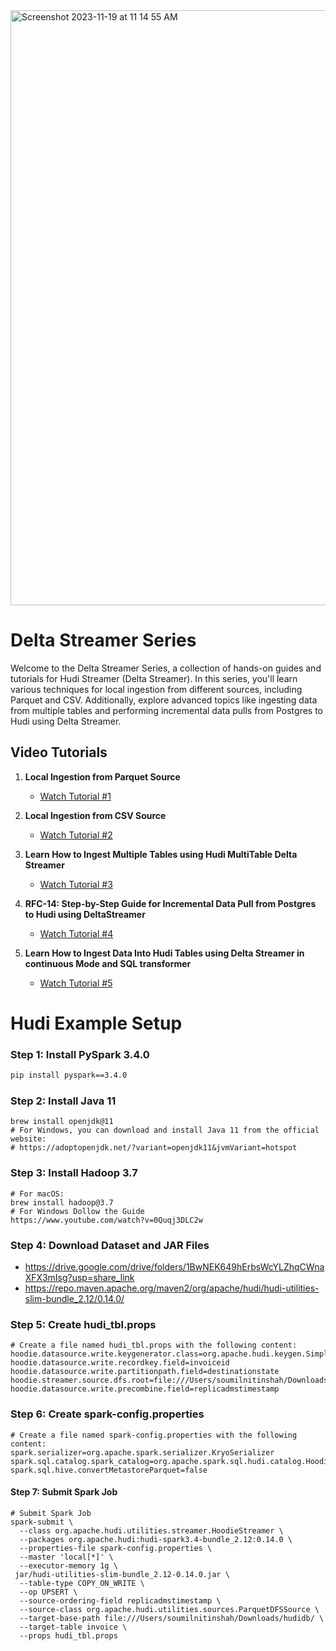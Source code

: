 

<img width="952" alt="Screenshot 2023-11-19 at 11 14 55 AM" src="https://github.com/soumilshah1995/apache-hudi-delta-streamer-labs/assets/39345855/80dfe3d2-a11b-4d47-8c67-6f05c5259a54">

# Delta Streamer Series

Welcome to the Delta Streamer Series, a collection of hands-on guides and tutorials for Hudi Streamer (Delta Streamer). In this series, you'll learn various techniques for local ingestion from different sources, including Parquet and CSV. Additionally, explore advanced topics like ingesting data from multiple tables and performing incremental data pulls from Postgres to Hudi using Delta Streamer.

## Video Tutorials

1. **Local Ingestion from Parquet Source**
    - [Watch Tutorial #1](https://www.youtube.com/watch?v=s42-mGktIpg&list=PLL2hlSFBmWwz2lp7K8dMk8hWV1p_SNeBQ&index=1&t=1s&pp=gAQBiAQB)

2. **Local Ingestion from CSV Source**
    - [Watch Tutorial #2](https://www.youtube.com/watch?v=z1NAmGGHbHU&list=PLL2hlSFBmWwz2lp7K8dMk8hWV1p_SNeBQ&index=2)

3. **Learn How to Ingest Multiple Tables using Hudi MultiTable Delta Streamer**
    - [Watch Tutorial #3](https://www.youtube.com/watch?v=mfGb38TQmDY&list=PLL2hlSFBmWwz2lp7K8dMk8hWV1p_SNeBQ&index=3)

4. **RFC-14: Step-by-Step Guide for Incremental Data Pull from Postgres to Hudi using DeltaStreamer**
    - [Watch Tutorial #4](https://www.youtube.com/watch?v=kqQ0SVwfBig&list=PLL2hlSFBmWwz2lp7K8dMk8hWV1p_SNeBQ&index=4)

5. **Learn How to Ingest Data Into Hudi Tables using Delta Streamer in continuous Mode and SQL transformer**
    - [Watch Tutorial #5](<>) <!-- Replace with the actual link when available -->


# Hudi Example Setup

### Step 1: Install PySpark 3.4.0

```bash
pip install pyspark==3.4.0
```

### Step 2: Install Java 11

```
brew install openjdk@11
# For Windows, you can download and install Java 11 from the official website:
# https://adoptopenjdk.net/?variant=openjdk11&jvmVariant=hotspot
```

### Step 3: Install Hadoop 3.7
```
# For macOS:
brew install hadoop@3.7
# For Windows Dollow the Guide
https://www.youtube.com/watch?v=0Quqj3DLC2w
```

### Step 4: Download Dataset and JAR Files
* https://drive.google.com/drive/folders/1BwNEK649hErbsWcYLZhqCWnaXFX3mIsg?usp=share_link
* https://repo.maven.apache.org/maven2/org/apache/hudi/hudi-utilities-slim-bundle_2.12/0.14.0/

### Step 5: Create hudi_tbl.props
```
# Create a file named hudi_tbl.props with the following content:
hoodie.datasource.write.keygenerator.class=org.apache.hudi.keygen.SimpleKeyGenerator
hoodie.datasource.write.recordkey.field=invoiceid
hoodie.datasource.write.partitionpath.field=destinationstate
hoodie.streamer.source.dfs.root=file:///Users/soumilnitinshah/Downloads/sampledata/
hoodie.datasource.write.precombine.field=replicadmstimestamp
```

### Step 6: Create spark-config.properties
```
# Create a file named spark-config.properties with the following content:
spark.serializer=org.apache.spark.serializer.KryoSerializer
spark.sql.catalog.spark_catalog=org.apache.spark.sql.hudi.catalog.HoodieCatalog
spark.sql.hive.convertMetastoreParquet=false
```

#### Step 7: Submit Spark Job
```
# Submit Spark Job
spark-submit \
  --class org.apache.hudi.utilities.streamer.HoodieStreamer \
  --packages org.apache.hudi:hudi-spark3.4-bundle_2.12:0.14.0 \
  --properties-file spark-config.properties \
  --master 'local[*]' \
  --executor-memory 1g \
 jar/hudi-utilities-slim-bundle_2.12-0.14.0.jar \
  --table-type COPY_ON_WRITE \
  --op UPSERT \
  --source-ordering-field replicadmstimestamp \
  --source-class org.apache.hudi.utilities.sources.ParquetDFSSource \
  --target-base-path file:///Users/soumilnitinshah/Downloads/hudidb/ \
  --target-table invoice \
  --props hudi_tbl.props

```
